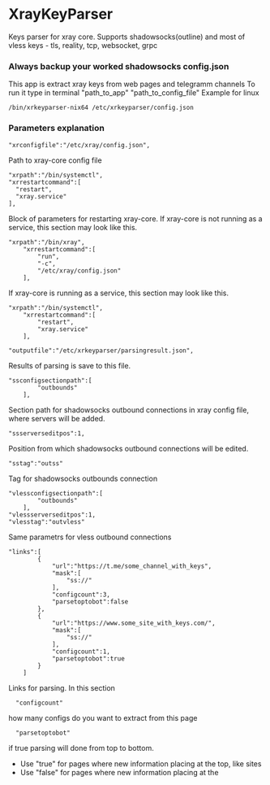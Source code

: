 # XrayKeyParser

Keys parser for xray core.
Supports shadowsocks(outline) and most of vless keys - tls, reality, tcp, websocket, grpc

### Always backup your worked shadowsocks config.json 

This app is extract xray keys from web pages and telegramm channels
To run it type in terminal "path_to_app" "path_to_config_file"
Example for linux
```
/bin/xrkeyparser-nix64 /etc/xrkeyparser/config.json
```
### Parameters explanation
```
"xrconfigfile":"/etc/xray/config.json",
```
Path to xray-core config file
```
"xrpath":"/bin/systemctl",
"xrrestartcommand":[
  "restart",
  "xray.service"
],
```
Block of parameters for restarting xray-core. If xray-core is not running as a service, this section may look like this.
```
"xrpath":"/bin/xray",
    "xrrestartcommand":[
        "run",
        "-c",
        "/etc/xray/config.json"
    ],
```

If xray-core is running as a service, this section may look like this.
```
"xrpath":"/bin/systemctl",
    "xrrestartcommand":[
        "restart",
        "xray.service"
    ],
```

```
"outputfile":"/etc/xrkeyparser/parsingresult.json",
```
Results of parsing is save to this file.

```
"ssconfigsectionpath":[
        "outbounds"
    ],
```
Section path for shadowsocks outbound connections in xray config file, where servers will be added.

```
"ssserverseditpos":1,
```
Position from which shadowsocks outbound connections will be edited.

```
"sstag":"outss"
```
Tag for shadowsocks outbounds connection

```
"vlessconfigsectionpath":[
        "outbounds"
    ],
"vlessserverseditpos":1,
"vlesstag":"outvless"
```
Same parametrs for vless outbound connections
```
"links":[
        {
            "url":"https://t.me/some_channel_with_keys",
            "mask":[
                "ss://"
            ],
            "configcount":3,
            "parsetoptobot":false 
        },
        {
            "url":"https://www.some_site_with_keys.com/",
            "mask":[
                "ss://"
            ],
            "configcount":1,
            "parsetoptobot":true 
        }
    ]
```
Links for parsing. In this section 
```
  "configcount" 
```
how many configs do you want to extract from this page
```
  "parsetoptobot"
```
if true parsing will done from top to bottom. 
- Use "true" for pages where new information placing at the top, like sites
- Use "false" for pages where new information placing at the 

